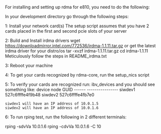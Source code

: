 For installing and setting up rdma for e810, you need to do the following:

In your development directory go through the following steps:

1: Install your network card(s)
    The setup script assumes that you have 2 cards placed in the first and second pcie slots of your server

2: Build and Install irdma drivers
wget https://downloadmirror.intel.com/772536/irdma-1.1.11.tar.gz or get the latest irdma driver for your distro/os
tar -xvzf irdma-1.1.11.tar.gz
cd irdma-1.1.11
Meticulously follow the steps in README_irdma.txt

3: Reboot your machine

4: To get your cards recognized by rdma-core, run the setup_nics script

5: To verify your cards are recognized run: ibv_devices and you should see something like:
    device                 node GUID
    ------              ----------------
    siwdev1             527c6ffffe4f9b48
    siwdev2             527c6ffffe4fb7e0

    siwdev1 will have an IP address of 10.0.1.5
    siwdev2 will have an IP address of 10.0.1.6

6: To run rping test, run the following in 2 different terminals:

rping -sdvVa 10.0.1.6
rping -cdvVa 10.0.1.6 -C 10
